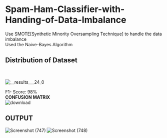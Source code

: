 # Spam-Ham-Classifier-with-Handing-of-Data-Imbalance<br>
Use SMOTE[Synthetic Minority Oversampling Technique] to handle the data imbalance<br>
Used the Naive-Bayes Algorithm<br>
<h2>Distribution of Dataset</h2> <br>

![__results___24_0](https://github.com/user-attachments/assets/d52dc556-39cb-4575-b5aa-aa103f59e746)

F1- Score: 98%<br>
<b>CONFUSION MATRIX </b> <br>
![download](https://github.com/user-attachments/assets/6ee636e6-5a35-4815-b323-3f55a8a81fc6) <br>
<H2>OUTPUT</H2>

![Screenshot (747)](https://github.com/user-attachments/assets/d215fd86-6418-4e53-b7d6-c96db4f163dc)
![Screenshot (748)](https://github.com/user-attachments/assets/1073aebd-1781-44f8-94a2-6ff0a515c0f7)
